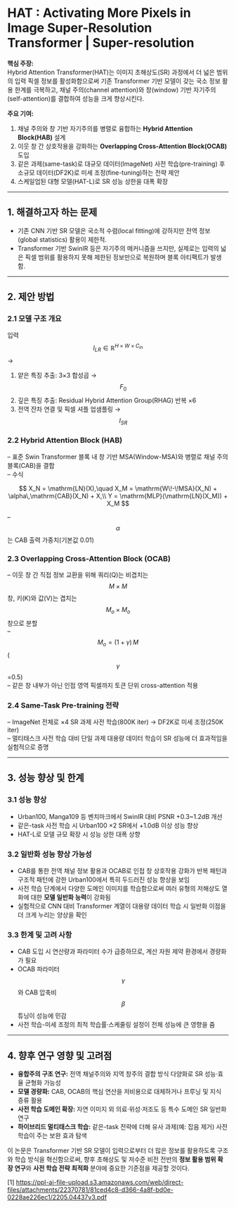 # HAT : Activating More Pixels in Image Super-Resolution Transformer | Super-resolution

**핵심 주장:**  
Hybrid Attention Transformer(HAT)는 이미지 초해상도(SR) 과정에서 더 넓은 범위의 입력 픽셀 정보를 활성화함으로써 기존 Transformer 기반 모델이 갖는 국소 정보 활용 한계를 극복하고, 채널 주의(channel attention)와 창(window) 기반 자기주의(self-attention)를 결합하여 성능을 크게 향상시킨다.

**주요 기여:**  
1. 채널 주의와 창 기반 자기주의를 병렬로 융합하는 **Hybrid Attention Block(HAB)** 설계  
2. 이웃 창 간 상호작용을 강화하는 **Overlapping Cross-Attention Block(OCAB)** 도입  
3. 같은 과제(same-task)로 대규모 데이터(ImageNet) 사전 학습(pre-training) 후 소규모 데이터(DF2K)로 미세 조정(fine-tuning)하는 전략 제안  
4. 스케일업된 대형 모델(HAT-L)로 SR 성능 상한을 대폭 확장  

***

## 1. 해결하고자 하는 문제  
- 기존 CNN 기반 SR 모델은 국소적 수렴(local fitting)에 강하지만 전역 정보(global statistics) 활용이 제한적.  
- Transformer 기반 SwinIR 등은 자기주의 메커니즘을 쓰지만, 실제로는 입력의 넓은 픽셀 범위를 활용하지 못해 제한된 정보만으로 복원하며 블록 아티팩트가 발생함.  

***

## 2. 제안 방법

### 2.1 모델 구조 개요  
입력 $$I_{LR}\in\mathbb{R}^{H\times W\times C_{in}}$$ →  
1) 얕은 특징 추출: 3×3 합성곱 → $$F_0$$  
2) 깊은 특징 추출: Residual Hybrid Attention Group(RHAG) 반복 ×6  
3) 전역 잔차 연결 및 픽셀 셔플 업샘플링 → $$I_{SR}$$  

### 2.2 Hybrid Attention Block (HAB)  
– 표준 Swin Transformer 블록 내 창 기반 MSA(Window-MSA)와 병렬로 채널 주의 블록(CAB)을 결합  
– 수식  

$$
X_N = \mathrm{LN}(X),\quad
X_M = \mathrm{W\!-\!MSA}(X_N) + \alpha\,\mathrm{CAB}(X_N) + X,\\
Y = \mathrm{MLP}(\mathrm{LN}(X_M)) + X_M
$$  

– $$\alpha$$는 CAB 출력 가중치(기본값 0.01)  

### 2.3 Overlapping Cross-Attention Block (OCAB)  
– 이웃 창 간 직접 정보 교환을 위해 쿼리(Q)는 비겹치는 $$M\times M$$ 창, 키(K)와 값(V)는 겹치는 $$M_o\times M_o$$ 창으로 분할  
– $$M_o = (1+\gamma)\,M$$ ($$\gamma$$=0.5)  
– 같은 창 내부가 아닌 인접 영역 픽셀까지 토큰 단위 cross-attention 적용  

### 2.4 Same-Task Pre-training 전략  
– ImageNet 전체로 ×4 SR 과제 사전 학습(800K iter) → DF2K로 미세 조정(250K iter)  
– 멀티태스크 사전 학습 대비 단일 과제 대용량 데이터 학습이 SR 성능에 더 효과적임을 실험적으로 증명  

***

## 3. 성능 향상 및 한계

### 3.1 성능 향상  
- Urban100, Manga109 등 벤치마크에서 SwinIR 대비 PSNR +0.3~1.2dB 개선  
- 같은-task 사전 학습 시 Urban100 ×2 SR에서 +1.0dB 이상 성능 향상  
- HAT-L로 모델 규모 확장 시 성능 상한 대폭 상향  

### 3.2 일반화 성능 향상 가능성  
- CAB를 통한 전역 채널 정보 활용과 OCAB로 인접 창 상호작용 강화가 반복 패턴과 구조적 패턴에 강한 Urban100에서 특히 두드러진 성능 향상을 보임  
- 사전 학습 단계에서 다양한 도메인 이미지를 학습함으로써 여러 유형의 저해상도 열화에 대한 **모델 일반화 능력**이 강화됨  
- 실험적으로 CNN 대비 Transformer 계열이 대용량 데이터 학습 시 일반화 이점을 더 크게 누리는 양상을 확인  

### 3.3 한계 및 고려 사항  
- CAB 도입 시 연산량과 파라미터 수가 급증하므로, 계산 자원 제약 환경에서 경량화가 필요  
- OCAB 파라미터 $$\gamma$$와 CAB 압축비 $$\beta$$ 튜닝이 성능에 민감  
- 사전 학습-미세 조정의 최적 학습률·스케줄링 설정이 전체 성능에 큰 영향을 줌  

***

## 4. 향후 연구 영향 및 고려점

- **융합주의 구조 연구:** 전역 채널주의와 지역 창주의 결합 방식 다양화로 SR 성능·효율 균형화 가능성  
- **모델 경량화:** CAB, OCAB의 핵심 연산을 저비용으로 대체하거나 프루닝 및 지식 증류 활용  
- **사전 학습 도메인 확장:** 자연 이미지 외 의료·위성·저조도 등 특수 도메인 SR 일반화 연구  
- **하이브리드 멀티태스크 학습:** 같은-task 전략에 더해 유사 과제(예: 잡음 제거) 사전 학습이 주는 보완 효과 탐색  

이 논문은 Transformer 기반 SR 모델이 입력으로부터 더 많은 정보를 활용하도록 구조와 학습 방식을 혁신함으로써, 향후 초해상도 및 저수준 비전 전반의 **정보 활용 범위 확장 연구**와 **사전 학습 전략 최적화** 분야에 중요한 기준점을 제공할 것이다.

[1] https://ppl-ai-file-upload.s3.amazonaws.com/web/direct-files/attachments/22370781/81ced4c8-d366-4a8f-bd0e-0228ae226ec1/2205.04437v3.pdf
